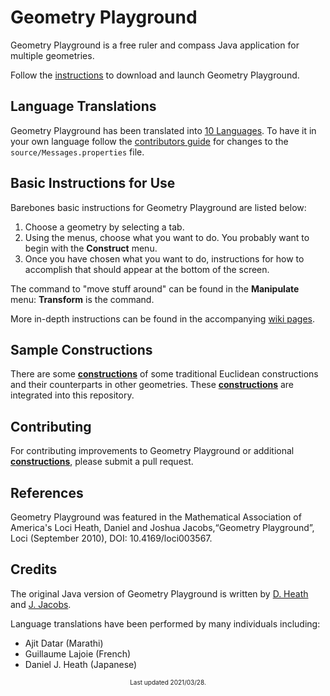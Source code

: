 # Geometry Playground
Geometry Playground is a free ruler and compass Java application for multiple geometries.  

Follow the [instructions](https://github.com/joshicola/geometry_playground_java/wiki/Instructions#installation-and-launch) to download and launch Geometry Playground.

## Language Translations
Geometry Playground has been translated into [10 Languages](https://github.com/joshicola/geometry_playground_java/wiki/Instructions#languages). To have it in your own language follow the [contributors guide](CONTRIBUTING.md) for changes to the `source/Messages.properties` file.


## Basic Instructions for Use
Barebones basic instructions for Geometry Playground are listed below:

1.  Choose a geometry by selecting a tab.
2.  Using the menus, choose what you want to do. You probably want to begin with the **Construct** menu.
3.  Once you have chosen what you want to do, instructions for how to accomplish that should appear at the bottom of the screen.

The command to "move stuff around" can be found in the **Manipulate** menu: **Transform** is the command.

More in-depth instructions can be found in the accompanying [wiki pages](https://github.com/joshicola/geometry_playground_java/wiki/Instructions#instructions-for-use).

## Sample Constructions
There are some [**constructions**](Constructions) of some traditional Euclidean constructions and their counterparts in other geometries. These [**constructions**](Constructions) are integrated into this repository.

## Contributing
For contributing improvements to Geometry Playground or additional [**constructions**](Constructions), please submit a pull request.  

## References
Geometry Playground was featured in the Mathematical Association of America's Loci
Heath, Daniel and Joshua Jacobs,“Geometry Playground”, Loci (September 2010), DOI: 10.4169/loci003567.

## Credits
The original Java version of Geometry Playground is written by [D. Heath](https://github.com/deejHeath) and [J. Jacobs](https://github.com/joshicola).

Language translations have been performed by many individuals including:

* Ajit Datar (Marathi)
* Guillaume Lajoie (French)
* Daniel J. Heath (Japanese)

<center><font size="-2">
Last updated 2021/03/28.
</font></center>
